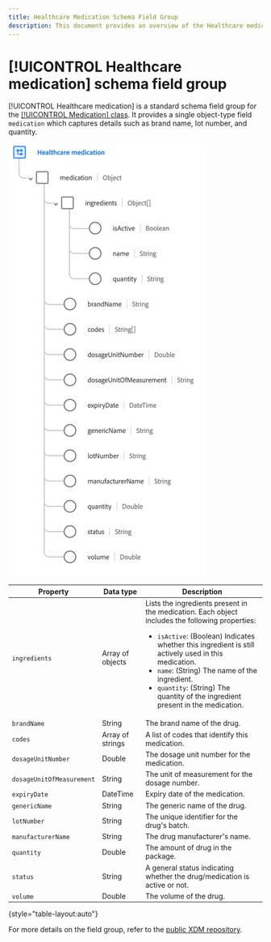 ```yaml
---
title: Healthcare Medication Schema Field Group
description: This document provides an overview of the Healthcare medication schema field group.
---
```

# [!UICONTROL Healthcare medication] schema field group

[!UICONTROL Healthcare medication] is a standard schema field group for the [[!UICONTROL Medication] class](../../classes/medication.md). It provides a single object-type field `medication` which captures details such as brand name, lot number, and quantity.

![](../../images/field-groups/healthcare-medication.png)

| Property | Data type | Description |
| --- | --- | --- |
| `ingredients` | Array of objects | Lists the ingredients present in the medication. Each object includes the following properties: <ul><li>`isActive`: (Boolean) Indicates whether this ingredient is still actively used in this medication.</li><li>`name`: (String) The name of the ingredient.</li><li>`quantity`: (String) The quantity of the ingredient present in the medication.</li></ul> |
| `brandName` | String | The brand name of the drug. |
| `codes` | Array of strings | A list of codes that identify this medication. |
| `dosageUnitNumber` | Double | The dosage unit number for the medication. |
| `dosageUnitOfMeasurement` | String | The unit of measurement for the dosage number. |
| `expiryDate` | DateTime | Expiry date of the medication. |
| `genericName` | String | The generic name of the drug. |
| `lotNumber` | String | The unique identifier for the drug's batch. |
| `manufacturerName` | String | The drug manufacturer's name. |
| `quantity` | Double | The amount of drug in the package. |
| `status` | String | A general status indicating whether the drug/medication is active or not. |
| `volume` | Double | The volume of the drug. |

{style="table-layout:auto"}

For more details on the field group, refer to the [public XDM repository](https://github.com/adobe/xdm/blob/master/components/fieldgroups/medication/healthcare-medication.schema.json).
